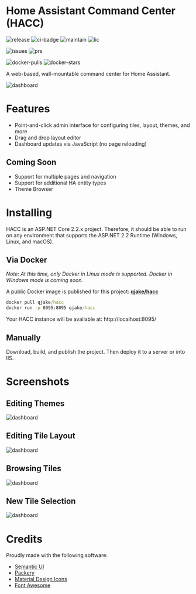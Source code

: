 # Home Assistant Command Center (HACC)

![release](https://img.shields.io/github/v/release/qjake/HADotNet.CommandCenter?color=%2300CC00&logo=github&sort=semver) ![ci-badge](https://github.com/qJake/HADotNet.CommandCenter/workflows/CI%20Build/badge.svg) ![maintain](https://img.shields.io/maintenance/yes/2019) ![lic](https://img.shields.io/github/license/qJake/HADotNet.CommandCenter?color=lightgray)

![issues](https://img.shields.io/github/issues-raw/qJake/HADotNet.CommandCenter?logo=github) ![prs](https://img.shields.io/github/issues-pr-raw/qjake/HADotNet.CommandCenter?logo=github)

![docker-pulls](https://img.shields.io/docker/pulls/qjake/hacc?logo=docker) ![docker-stars](https://img.shields.io/docker/stars/qjake/hacc?logo=docker)

A web-based, wall-mountable command center for Home Assistant.

![dashboard](https://raw.githubusercontent.com/qJake/HADotNet.CommandCenter/master/Assets/screenshot-dashboard.png)

# Features

* Point-and-click admin interface for configuring tiles, layout, themes, and more
* Drag and drop layout editor
* Dashboard updates via JavaScript (no page reloading)

## Coming Soon

* Support for multiple pages and navigation
* Support for additional HA entity types
* Theme Browser

# Installing

HACC is an ASP.NET Core 2.2.x project. Therefore, it should be able to run on any environment that supports the ASP.NET 2.2 Runtime (Windows, Linux, and macOS).

## Via Docker

*Note: At this time, only Docker in Linux mode is supported. Docker in Windows mode is coming soon.*

A public Docker image is published for this project: [**qjake/hacc**](https://hub.docker.com/r/qjake/hacc)

```cmd
docker pull qjake/hacc
docker run -p 8095:8095 qjake/hacc
```

Your HACC instance will be available at: http://localhost:8095/

## Manually

Download, build, and publish the project. Then deploy it to a server or into IIS.

# Screenshots

## Editing Themes

![dashboard](https://raw.githubusercontent.com/qJake/HADotNet.CommandCenter/master/Assets/screenshot-theme-editor.png)

## Editing Tile Layout

![dashboard](https://raw.githubusercontent.com/qJake/HADotNet.CommandCenter/master/Assets/screenshot-layout.png)

## Browsing Tiles

![dashboard](https://raw.githubusercontent.com/qJake/HADotNet.CommandCenter/master/Assets/screenshot-tiles.png)

## New Tile Selection

![dashboard](https://raw.githubusercontent.com/qJake/HADotNet.CommandCenter/master/Assets/screenshot-new-tile.png)

# Credits

Proudly made with the following software:

* [Semantic UI](https://semantic-ui.com/)
* [Packery](https://packery.metafizzy.co/)
* [Material Design Icons](https://materialdesignicons.com/)
* [Font Awesome](https://fontawesome.com/)
